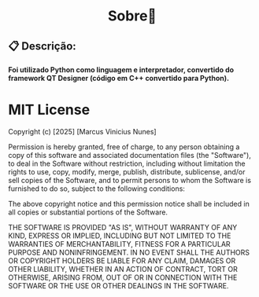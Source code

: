 <div align="center"><h1>Sobre📝</h1>
</div>
<div align="left">
<h2>📋 Descrição:</h2>
</div>
<div align="left">
<h4>
Foi utilizado Python como linguagem e interpretador, convertido do framework QT Designer (código em C++ convertido para Python).
</h4>
</div>

<div align="left">
<h1>MIT License</h1>

Copyright (c) \[2025] \[Marcus Vinicius Nunes]

Permission is hereby granted, free of charge, to any person obtaining a copy
of this software and associated documentation files (the "Software"), to deal
in the Software without restriction, including without limitation the rights
to use, copy, modify, merge, publish, distribute, sublicense, and/or sell
copies of the Software, and to permit persons to whom the Software is
furnished to do so, subject to the following conditions:

The above copyright notice and this permission notice shall be included in all
copies or substantial portions of the Software.

THE SOFTWARE IS PROVIDED "AS IS", WITHOUT WARRANTY OF ANY KIND, EXPRESS OR
IMPLIED, INCLUDING BUT NOT LIMITED TO THE WARRANTIES OF MERCHANTABILITY,
FITNESS FOR A PARTICULAR PURPOSE AND NONINFRINGEMENT. IN NO EVENT SHALL THE
AUTHORS OR COPYRIGHT HOLDERS BE LIABLE FOR ANY CLAIM, DAMAGES OR OTHER
LIABILITY, WHETHER IN AN ACTION OF CONTRACT, TORT OR OTHERWISE, ARISING FROM,
OUT OF OR IN CONNECTION WITH THE SOFTWARE OR THE USE OR OTHER DEALINGS IN THE
SOFTWARE.

</div>